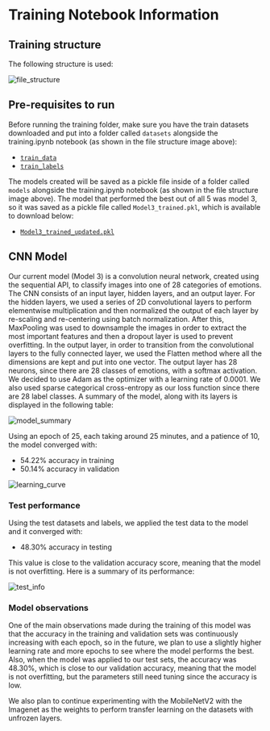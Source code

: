 # Training Notebook Information

## Training structure
The following structure is used:

![file_structure](https://github.com/dianas11xx/Cue-Cetera/blob/main/ModelControl/training/readme_imgs/file_structure.jpg)

## Pre-requisites to run
Before running the training folder, make sure you have the train datasets downloaded and put into a folder called `datasets` alongside the training.ipynb notebook (as shown in the file structure image above):
- [`train_data`](https://drive.google.com/file/d/1i2jtb_qB7lU_q1wY92LdHxY2KueWIZGR/view?usp=sharing)
- [`train_labels`](https://drive.google.com/file/d/1wWGWjUqYe483GSULzRGE7Bp2iD9BUsv4/view?usp=sharing)

The models created will be saved as a pickle file inside of a folder called `models` alongside the training.ipynb notebook (as shown in the file structure image above).
The model that performed the best out of all 5 was model 3, so it was saved as a pickle file called `Model3_trained.pkl`, which is available to download below:
- [`Model3_trained_updated.pkl`](https://drive.google.com/file/d/1XbufH2792lZ75aY89dz-tkPS0UfF9A_H/view?usp=sharing)

## CNN Model 

Our current model (Model 3) is a convolution neural network, created using the sequential API, to classify images into one of 28 categories of emotions. The CNN consists of an input layer, hidden layers, and an output layer. For the hidden layers, we used a series of 2D convolutional layers to perform elementwise multiplication and then normalized the output of each layer by re-scaling and re-centering using batch normalization. After this, MaxPooling was used to downsample the images in order to extract the most important features and then a dropout layer is used to prevent overfitting. In the output layer, in order to transition from the convolutional layers to the fully connected layer, we used the Flatten method where all the dimensions are kept and put into one vector. The output layer has 28 neurons, since there are 28 classes of emotions, with a softmax activation. We decided to use Adam as the optimizer with a learning rate of 0.0001. We also used sparse categorical cross-entropy as our loss function since there are 28 label classes. A summary of the model, along with its layers is displayed in the following table:

![model_summary](https://github.com/dianas11xx/Cue-Cetera/blob/main/ModelControl/training/readme_imgs/full_ms.PNG)

Using an epoch of 25, each taking around 25 minutes, and a patience of 10, the model converged with:
- 54.22% accuracy in training
- 50.14% accuracy in validation

![learning_curve](https://github.com/dianas11xx/Cue-Cetera/blob/main/ModelControl/training/readme_imgs/learning_curve.PNG)

### Test performance

Using the test datasets and labels, we applied the test data to the model and it converged with:
- 48.30% accuracy in testing

This value is close to the validation accuracy score, meaning that the model is not overfitting. Here is a summary of its performance:

![test_info](https://github.com/dianas11xx/Cue-Cetera/blob/main/ModelControl/training/readme_imgs/test_performance.PNG)

### Model observations

One of the main observations made during the training of this model was that the accuracy in the training and validation sets was continuously increasing with each epoch, so in the future, we plan to use a slightly higher learning rate and more epochs to see where the model performs the best. Also, when the model was applied to our test sets, the accuracy was 48.30%, which is close to our validation accuracy, meaning that the model is not overfitting, but the parameters still need tuning since the accuracy is low. 

We also plan to continue experimenting with the MobileNetV2 with the Imagenet as the weights to perform transfer learning on the datasets with unfrozen layers. 



